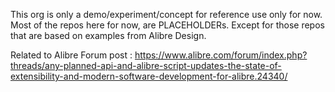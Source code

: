 This org is only a demo/experiment/concept for reference use only for now.
Most of the repos here for now, are PLACEHOLDERs. Except for those repos that are based on examples from Alibre Design.

Related to Alibre Forum post : https://www.alibre.com/forum/index.php?threads/any-planned-api-and-alibre-script-updates-the-state-of-extensibility-and-modern-software-development-for-alibre.24340/

